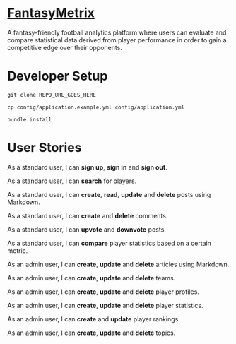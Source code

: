 # [FantasyMetrix](https://fantasymetrix.herokuapp.com)

A fantasy-friendly football analytics platform where users can evaluate and compare statistical data derived from player performance in order to gain a competitive edge over their opponents. 


# Developer Setup

```
git clone REPO_URL_GOES_HERE

cp config/application.example.yml config/application.yml

bundle install
```


# User Stories

As a standard user, I can **sign up**, **sign in** and **sign out**.

As a standard user, I can **search** for players.

As a standard user, I can **create**, **read**, **update** and **delete** posts using Markdown.

As a standard user, I can **create** and **delete** comments.

As a standard user, I can **upvote** and **downvote** posts.

As a standard user, I can **compare** player statistics based on a certain metric.

As an admin user, I can **create**, **update** and **delete** articles using Markdown.

As an admin user, I can **create**, **update** and **delete** teams.

As an admin user, I can **create**, **update** and **delete** player profiles.

As an admin user, I can **create**, **update** and **delete** player statistics.

As an admin user, I can **create** and **update** player rankings.

As an admin user, I can **create**, **update** and **delete** topics.




